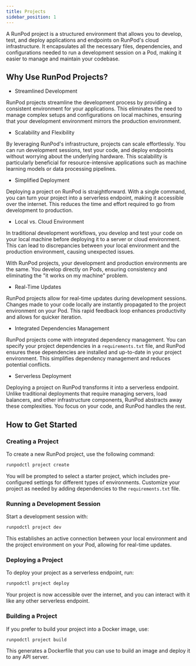 ```yaml
---
title: Projects
sidebar_position: 1
---
```


A RunPod project is a structured environment that allows you to develop, test, and deploy applications and endpoints on RunPod's cloud infrastructure.
It encapsulates all the necessary files, dependencies, and configurations needed to run a development session on a Pod, making it easier to manage and maintain your codebase.

## Why Use RunPod Projects?

- Streamlined Development

RunPod projects streamline the development process by providing a consistent environment for your applications. This eliminates the need to manage complex setups and configurations on local machines, ensuring that your development environment mirrors the production environment.

- Scalability and Flexibility

By leveraging RunPod's infrastructure, projects can scale effortlessly. You can run development sessions, test your code, and deploy endpoints without worrying about the underlying hardware. This scalability is particularly beneficial for resource-intensive applications such as machine learning models or data processing pipelines.

- Simplified Deployment

Deploying a project on RunPod is straightforward. With a single command, you can turn your project into a serverless endpoint, making it accessible over the internet. This reduces the time and effort required to go from development to production.

- Local vs. Cloud Environment

In traditional development workflows, you develop and test your code on your local machine before deploying it to a server or cloud environment. This can lead to discrepancies between your local environment and the production environment, causing unexpected issues.

With RunPod projects, your development and production environments are the same. You develop directly on Pods, ensuring consistency and eliminating the "it works on my machine" problem.

- Real-Time Updates

RunPod projects allow for real-time updates during development sessions. Changes made to your code locally are instantly propagated to the project environment on your Pod. This rapid feedback loop enhances productivity and allows for quicker iteration.

- Integrated Dependencies Management

RunPod projects come with integrated dependency management. You can specify your project dependencies in a `requirements.txt` file, and RunPod ensures these dependencies are installed and up-to-date in your project environment. This simplifies dependency management and reduces potential conflicts.

- Serverless Deployment

Deploying a project on RunPod transforms it into a serverless endpoint. Unlike traditional deployments that require managing servers, load balancers, and other infrastructure components, RunPod abstracts away these complexities. You focus on your code, and RunPod handles the rest.

## How to Get Started

### Creating a Project

To create a new RunPod project, use the following command:

```bash
runpodctl project create
```

You will be prompted to select a starter project, which includes pre-configured settings for different types of environments. Customize your project as needed by adding dependencies to the `requirements.txt` file.

### Running a Development Session

Start a development session with:

```bash
runpodctl project dev
```

This establishes an active connection between your local environment and the project environment on your Pod, allowing for real-time updates.

### Deploying a Project

To deploy your project as a serverless endpoint, run:

```bash
runpodctl project deploy
```

Your project is now accessible over the internet, and you can interact with it like any other serverless endpoint.

### Building a Project

If you prefer to build your project into a Docker image, use:

```bash
runpodctl project build
```

This generates a Dockerfile that you can use to build an image and deploy it to any API server.
